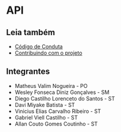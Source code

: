 # API

## Leia também

- [Código de Conduta](CODE_OF_CONDUCT.md)
- [Contribuindo com o projeto](CONTRIBUTING.md)

## Integrantes

- Matheus Valim Nogueira - PO
- Wesley Fonseca Diniz Gonçalves - SM
- Diego Castilho Lorenceto do Santos - ST
- Davi Miyake Batista - ST
- Vinicius Elias Carvalho Ribeiro - ST
- Gabriel Viell Castilho - ST
- Allan Couto Gomes Coutinho - ST
